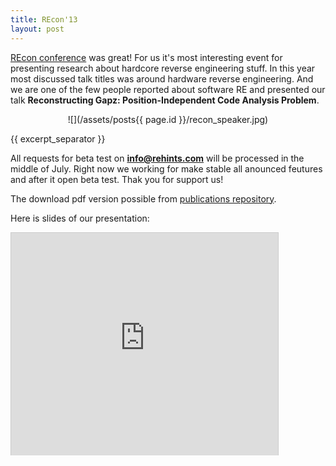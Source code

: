 ```yaml
---
title: REcon'13
layout: post
---
```


[REcon conference](http://recon.cx/2013/index.html) was great! For us it's most interesting event for presenting research about hardcore reverse engineering stuff. In this year most discussed talk titles was around hardware reverse engineering. And we are one of the few people reported about software RE and presented our talk **Reconstructing Gapz: Position-Independent Code Analysis Problem**.

<p align="center">
![](/assets/posts{{ page.id }}/recon_speaker.jpg)
</p>

{{ excerpt_separator }}

All requests for beta test on **info@rehints.com** will be processed in the middle of July. Right now we working for make stable all anounced feutures and after it open beta test. Thak you for support us!

The download pdf version possible from [publications repository](https://github.com/REhints/Publications/tree/master/Conferences/RECON'2013).

Here is slides of our presentation:

<iframe src="http://www.slideshare.net/slideshow/embed_code/23621466" width="427" height="356" frameborder="0" marginwidth="0" marginheight="0" scrolling="no" style="border:1px solid #CCC;border-width:1px 1px 0;margin-bottom:5px"></iframe><div style="margin-bottom:5px"></div>
